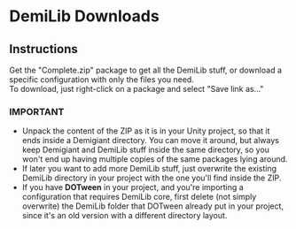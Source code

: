 # DemiLib Downloads

## Instructions
Get the "Complete.zip" package to get all the DemiLib stuff, or download a specific configuration with only the files you need.  
To download, just right-click on a package and select "Save link as..."

### IMPORTANT
- Unpack the content of the ZIP as it is in your Unity project, so that it ends inside a Demigiant directory. You can move it around, but always keep Demigiant and DemiLib stuff inside the same directory, so you won't end up having multiple copies of the same packages lying around.
- If later you want to add more DemiLib stuff, just overwrite the existing DemiLib directory in your project with the one you'll find inside the ZIP.
- If you have **DOTween** in your project, and you're importing a configuration that requires DemiLib core, first delete (not simply overwrite) the DemiLib folder that DOTween already put in your project, since it's an old version with a different directory layout.